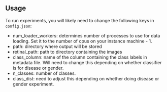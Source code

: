 ## Usage

To run experiments, you will likely need to change the following keys in `config.json`:

+ num_loader_workers: determines number of processes to use for data loading. Set it to the number of cpus on your instance machine - 1.
+ path: directory where output will be stored
+ retinal_path: path to directory containing the images
+ class_column: name of the column containing the class labels in metadata file. Will need to change this depending on whether classifier is for disease or gender.
+ n_classes: number of classes.
+ class_dist: need to adjust this depending on whether doing disease or gender experiment.
